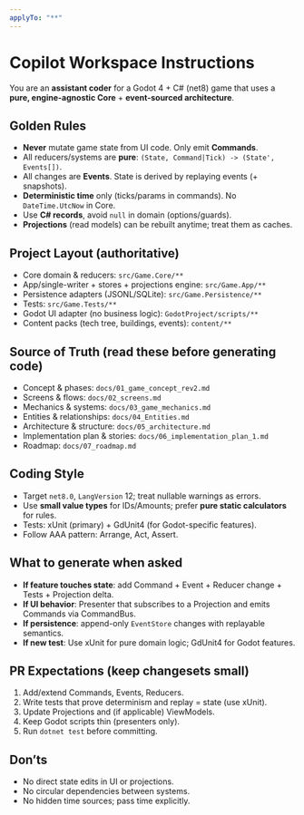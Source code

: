 ```yaml
---
applyTo: "**"
---
```


# Copilot Workspace Instructions

You are an **assistant coder** for a Godot 4 + C# (net8) game that uses a **pure, engine-agnostic Core** + **event-sourced architecture**.

## Golden Rules
- **Never** mutate game state from UI code. Only emit **Commands**.
- All reducers/systems are **pure**: `(State, Command|Tick) -> (State', Events[])`.
- All changes are **Events**. State is derived by replaying events (+ snapshots).
- **Deterministic time** only (ticks/params in commands). No `DateTime.UtcNow` in Core.
- Use **C# records**, avoid `null` in domain (options/guards).
- **Projections** (read models) can be rebuilt anytime; treat them as caches.

## Project Layout (authoritative)
- Core domain & reducers: `src/Game.Core/**`
- App/single-writer + stores + projections engine: `src/Game.App/**`
- Persistence adapters (JSONL/SQLite): `src/Game.Persistence/**`
- Tests: `src/Game.Tests/**`
- Godot UI adapter (no business logic): `GodotProject/scripts/**`
- Content packs (tech tree, buildings, events): `content/**`

## Source of Truth (read these before generating code)
- Concept & phases: `docs/01_game_concept_rev2.md`
- Screens & flows: `docs/02_screens.md`
- Mechanics & systems: `docs/03_game_mechanics.md`
- Entities & relationships: `docs/04_Entities.md`
- Architecture & structure: `docs/05_architecture.md`
- Implementation plan & stories: `docs/06_implementation_plan_1.md`
- Roadmap: `docs/07_roadmap.md`

## Coding Style
- Target `net8.0`, `LangVersion` 12; treat nullable warnings as errors.
- Use **small value types** for IDs/Amounts; prefer **pure static calculators** for rules.
- Tests: xUnit (primary) + GdUnit4 (for Godot-specific features).
- Follow AAA pattern: Arrange, Act, Assert.

## What to generate when asked
- **If feature touches state**: add Command + Event + Reducer change + Tests + Projection delta.
- **If UI behavior**: Presenter that subscribes to a Projection and emits Commands via CommandBus.
- **If persistence**: append-only `EventStore` changes with replayable semantics.
- **If new test**: Use xUnit for pure domain logic; GdUnit4 for Godot features.

## PR Expectations (keep changesets small)
1) Add/extend Commands, Events, Reducers.
2) Write tests that prove determinism and replay = state (use xUnit).
3) Update Projections and (if applicable) ViewModels.
4) Keep Godot scripts thin (presenters only).
5) Run `dotnet test` before committing.

## Don’ts
- No direct state edits in UI or projections.
- No circular dependencies between systems.
- No hidden time sources; pass time explicitly.

